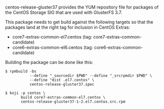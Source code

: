 centos-release-gluster37 provides the YUM repository file for packages of the
CentOS Storage SIG that are used with GlusterFS 3.7.

This package needs to get build against the following targets so that the
packages land at the right tag for inclusion in CentOS Extras:

 - core7-extras-common-el7.centos (tag: core7-extras-common-candidate)
 - core6-extras-common-el6.centos (tag: core6-extras-common-candidate)

Building the package can be done like this:


    $ rpmbuild -bs
               --define "_sourcedir $PWD" --define "_srcrpmdir $PWD" \
               --define "dist .el7.centos" \
               centos-release-gluster37.spec

    $ koji -p centos \
           build core7-extras-common-el7.centos \
           centos-release-gluster37-1-2.el7.centos.src.rpm

